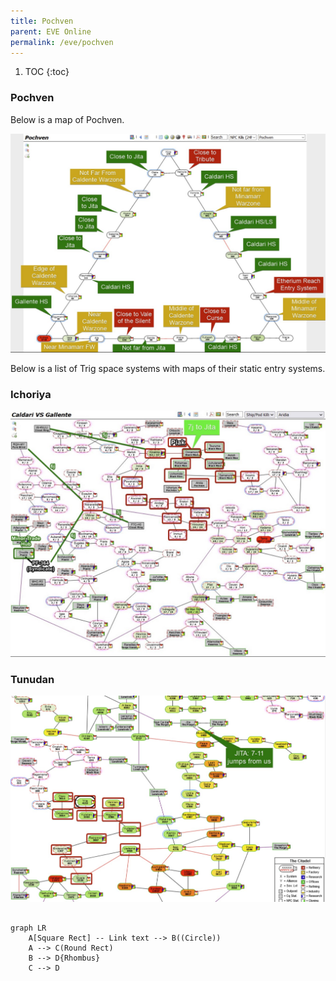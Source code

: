 ```yaml
---
title: Pochven
parent: EVE Online
permalink: /eve/pochven
---
```

1. TOC
{:toc}
### Pochven
Below is a map of Pochven.

![Pochven](/images/eve/pochven.jpg)

Below is a list of Trig space systems with maps of their static entry systems.
 
### Ichoriya
![Ichoriya](/images/eve/ichoriya-statics.jpg)

### Tunudan
![Tunudan](/images/eve/tunudan-statics.jpg)

```mermaid

graph LR
    A[Square Rect] -- Link text --> B((Circle))
    A --> C(Round Rect)
    B --> D{Rhombus}
    C --> D

```
